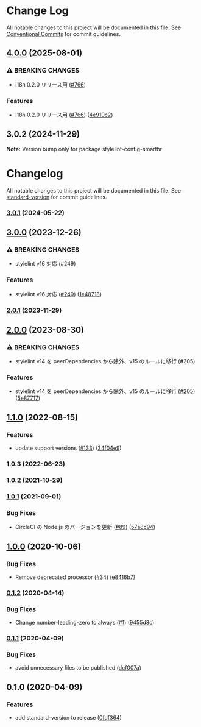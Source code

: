 # Change Log

All notable changes to this project will be documented in this file.
See [Conventional Commits](https://conventionalcommits.org) for commit guidelines.

## [4.0.0](https://github.com/kufu/tamatebako/compare/stylelint-config-smarthr-v3.0.2...stylelint-config-smarthr-v4.0.0) (2025-08-01)


### ⚠ BREAKING CHANGES

* i18n 0.2.0 リリース用 ([#766](https://github.com/kufu/tamatebako/issues/766))

### Features

* i18n 0.2.0 リリース用 ([#766](https://github.com/kufu/tamatebako/issues/766)) ([4e910c2](https://github.com/kufu/tamatebako/commit/4e910c2838ca753a55d4d861c36bf65b969b5c73))

## 3.0.2 (2024-11-29)

**Note:** Version bump only for package stylelint-config-smarthr

# Changelog

All notable changes to this project will be documented in this file. See [standard-version](https://github.com/conventional-changelog/standard-version) for commit guidelines.

### [3.0.1](https://github.com/kufu/stylelint-config-smarthr/compare/v3.0.0...v3.0.1) (2024-05-22)

## [3.0.0](https://github.com/kufu/stylelint-config-smarthr/compare/v2.0.1...v3.0.0) (2023-12-26)

### ⚠ BREAKING CHANGES

- stylelint v16 対応 (#249)

### Features

- stylelint v16 対応 ([#249](https://github.com/kufu/stylelint-config-smarthr/issues/249)) ([1e48718](https://github.com/kufu/stylelint-config-smarthr/commit/1e48718c681c3047dcfee1594286d6ad7acec606))

### [2.0.1](https://github.com/kufu/stylelint-config-smarthr/compare/v2.0.0...v2.0.1) (2023-11-29)

## [2.0.0](https://github.com/kufu/stylelint-config-smarthr/compare/v1.1.0...v2.0.0) (2023-08-30)

### ⚠ BREAKING CHANGES

- stylelint v14 を peerDependencies から除外、v15 のルールに移行 (#205)

### Features

- stylelint v14 を peerDependencies から除外、v15 のルールに移行 ([#205](https://github.com/kufu/stylelint-config-smarthr/issues/205)) ([5e87717](https://github.com/kufu/stylelint-config-smarthr/commit/5e87717e3c29bb415e2320604e55d2290755f50e))

## [1.1.0](https://github.com/kufu/stylelint-config-smarthr/compare/v1.0.2...v1.1.0) (2022-08-15)

### Features

- update support versions ([#133](https://github.com/kufu/stylelint-config-smarthr/issues/133)) ([34f04e9](https://github.com/kufu/stylelint-config-smarthr/commit/34f04e9d19859b449009c502e93b31f21f490cf6))

### 1.0.3 (2022-06-23)

### [1.0.2](https://github.com/kufu/stylelint-config-smarthr/compare/v1.0.1...v1.0.2) (2021-10-29)

### [1.0.1](https://github.com/kufu/stylelint-config-smarthr/compare/v1.0.0...v1.0.1) (2021-09-01)

### Bug Fixes

- CircleCI の Node.js のバージョンを更新 ([#89](https://github.com/kufu/stylelint-config-smarthr/issues/89)) ([57a8c94](https://github.com/kufu/stylelint-config-smarthr/commit/57a8c9449cd8231e8dd988e2fb21d236c73dafc6))

## [1.0.0](https://github.com/kufu/stylelint-config-smarthr/compare/v0.1.2...v1.0.0) (2020-10-06)

### Bug Fixes

- Remove deprecated processor ([#34](https://github.com/kufu/stylelint-config-smarthr/issues/34)) ([e8416b7](https://github.com/kufu/stylelint-config-smarthr/commit/e8416b7eccd54c2978a8dd12fb08654f32d08505))

### [0.1.2](https://github.com/kufu/stylelint-config-smarthr/compare/v0.1.1...v0.1.2) (2020-04-14)

### Bug Fixes

- Change number-leading-zero to always ([#1](https://github.com/kufu/stylelint-config-smarthr/issues/1)) ([9455d3c](https://github.com/kufu/stylelint-config-smarthr/commit/9455d3c7727f18509313f98ac5dec263837c5c72))

### [0.1.1](https://github.com/kufu/stylelint-config-smarthr/compare/v0.1.0...v0.1.1) (2020-04-09)

### Bug Fixes

- avoid unnecessary files to be published ([dcf007a](https://github.com/kufu/stylelint-config-smarthr/commit/dcf007a9a45b81a0f02c54bad7c4444bde702b42))

## 0.1.0 (2020-04-09)

### Features

- add standard-version to release ([0fdf364](https://github.com/kufu/stylelint-config-smarthr/commit/0fdf36495bf293a89caab3306d2ba4fea97fe792))
